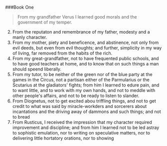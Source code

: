 ###Book One

> From my grandfather Verus I learned good morals and the government of my temper.
2. From the reputaton and remembrance of my father, modesty and a manly character. 
3. From my mother, piety and beneficence, and abstinence, not only from evil deeds, 
   but even from evil thoughts; and further, simplicity in my way of living, far removed from the habits of the rich.
4. From my great-grandfather, not to have frequented public schools, and to have good teachers at home, and to know that on such things a man should speend liberally.
5. From my tutor, to be neither of the green nor of the blue party at the games in the Circus, not a partisan either of the Parmularius or the Scutarius at the gladiators' 
fights; from him I learned to edure pain, and to want little, and to work with my own hands, and not to meddle with other people's affairs, and not to be ready to listen to slander.
6. From Diognetus, not to get excited abou triffling things, and not to get credit to what was said by miracle-workders and sorcerers about incantations and the driving away of 
dammons and such things; and not to bread 
7. From Rusticus, I received the impression that my character required improvement and discipline; and from him I learned not to be led astray to sophistic emulation, nor to writing on speculative matters, nor to delivering little hortatory orations, nor to showing

